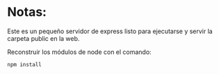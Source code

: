 # Notas:

Este es un pequeño servidor de express listo para ejecutarse y servir la carpeta public en la web.

Reconstruir los módulos de node con el comando:

```
npm install
```
